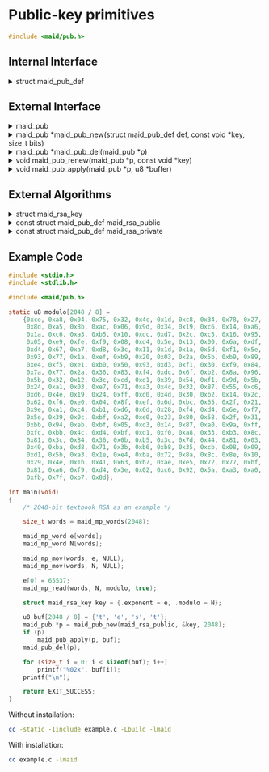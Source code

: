 <!---
 *  This file is part of libmaid
 *
 *  Libmaid is free software; you can redistribute it and/or
 *  modify it under the terms of the GNU Lesser General Public
 *  License as published by the Free Software Foundation; either
 *  version 2.1 of the License, or (at your option) any later version.
 *
 *  Libmaid is distributed in the hope that it will be useful,
 *  but WITHOUT ANY WARRANTY; without even the implied warranty of
 *  MERCHANTABILITY or FITNESS FOR A PARTICULAR PURPOSE.
 *  See the GNU Lesser General Public License for more details.
 *
 *  You should have received a copy of the GNU Lesser General Public
 *  License along with libmaid; if not, see <https://www.gnu.org/licenses/>.
--->

# Public-key primitives

```c
#include <maid/pub.h>
```

## Internal Interface

<details>
<summary>struct maid_pub_def</summary>
Type that defines a public-key primitive

</details>

## External Interface

<details>
<summary>maid_pub</summary>
Opaque type that contains the state of a public-key primitive

</details>

<details>
<summary>maid_pub *maid_pub_new(struct maid_pub_def def,
                                const void *key, size_t bits)</summary>
Creates a public-key primitive instance

### Parameters
| name | description          |
|------|----------------------|
| def  | Algorithm definition |
| key  | Algorithm-dependent  |
| bits | Algorithm-dependent  |

### Return value
| case    | description       |
|---------|-------------------|
| Success | maid_pub instance |
| Failure | NULL              |

</details>

<details>
<summary>maid_pub *maid_pub_del(maid_pub *p)</summary>
Deletes a public-key primitive instance

### Parameters
| name | description       |
|------|-------------------|
| p    | maid_pub instance |

### Return value
| case   | description |
|--------|-------------|
| Always | NULL        |

</details>

<details>
<summary>void maid_pub_renew(maid_pub *p, const void *key)</summary>
Recreates a public-key primitive instance

### Parameters
| name | description         |
|------|---------------------|
| p    | maid_pub instance   |
| key  | Algorithm-dependent |

</details>

<details>
<summary>void maid_pub_apply(maid_pub *p, u8 *buffer)</summary>
Applies a public-key primitive

### Parameters
| name   | description           |
|--------|-----------------------|
| p      | maid_pub instance     |
| buffer | Block to be processed |

</details>

## External Algorithms

<details>
<summary>struct maid_rsa_key</summary>
Used for both RSA public and private keys

### Parameters

| name     | description          |
|----------|----------------------|
| exponent | public e / private d |
| modulo   | modulo N (p * q)     |

</details>

<details>
<summary>const struct maid_pub_def maid_rsa_public</summary>
RSA public key, used in encryption and signature verification

### Parameters

#### maid_pub_new
| name | description                       |
|------|-----------------------------------|
| key  | struct maid_rsa_key *             |
| bits | Multiple of maid_mp_word bit size |

#### maid_pub_apply
| name   | description       |
|--------|-------------------|
| buffer | bits sized buffer |

</details>

<details>
<summary>const struct maid_pub_def maid_rsa_private</summary>
RSA private key, used in decryption and signature generation

### Parameters

#### maid_pub_new
| name | description                       |
|------|-----------------------------------|
| key  | struct maid_rsa_key *             |
| bits | Multiple of maid_mp_word bit size |

#### maid_pub_apply
| name   | description       |
|--------|-------------------|
| buffer | bits sized buffer |

</details>

## Example Code

```c
#include <stdio.h>
#include <stdlib.h>

#include <maid/pub.h>

static u8 modulo[2048 / 8] =
    {0xce, 0xa8, 0x04, 0x75, 0x32, 0x4c, 0x1d, 0xc8, 0x34, 0x78, 0x27, 0x81,
     0x8d, 0xa5, 0x8b, 0xac, 0x06, 0x9d, 0x34, 0x19, 0xc6, 0x14, 0xa6, 0xea,
     0x1a, 0xc6, 0xa3, 0xb5, 0x10, 0xdc, 0xd7, 0x2c, 0xc5, 0x16, 0x95, 0x49,
     0x05, 0xe9, 0xfe, 0xf9, 0x08, 0xd4, 0x5e, 0x13, 0x00, 0x6a, 0xdf, 0x27,
     0xd4, 0x67, 0xa7, 0xd8, 0x3c, 0x11, 0x1d, 0x1a, 0x5d, 0xf1, 0x5e, 0xf2,
     0x93, 0x77, 0x1a, 0xef, 0xb9, 0x20, 0x03, 0x2a, 0x5b, 0xb9, 0x89, 0xf8,
     0xe4, 0xf5, 0xe1, 0xb0, 0x50, 0x93, 0xd3, 0xf1, 0x30, 0xf9, 0x84, 0xc0,
     0x7a, 0x77, 0x2a, 0x36, 0x83, 0xf4, 0xdc, 0x6f, 0xb2, 0x8a, 0x96, 0x81,
     0x5b, 0x32, 0x12, 0x3c, 0xcd, 0xd1, 0x39, 0x54, 0xf1, 0x9d, 0x5b, 0x8b,
     0x24, 0xa1, 0x03, 0xe7, 0x71, 0xa3, 0x4c, 0x32, 0x87, 0x55, 0xc6, 0x5e,
     0xd6, 0x4e, 0x19, 0x24, 0xff, 0xd0, 0x4d, 0x30, 0xb2, 0x14, 0x2c, 0xc2,
     0x62, 0xf6, 0xe0, 0x04, 0x8f, 0xef, 0x6d, 0xbc, 0x65, 0x2f, 0x21, 0x47,
     0x9e, 0xa1, 0xc4, 0xb1, 0xd6, 0x6d, 0x28, 0xf4, 0xd4, 0x6e, 0xf7, 0x18,
     0x5e, 0x39, 0x0c, 0xbf, 0xa2, 0xe0, 0x23, 0x80, 0x58, 0x2f, 0x31, 0x88,
     0xbb, 0x94, 0xeb, 0xbf, 0x05, 0xd3, 0x14, 0x87, 0xa0, 0x9a, 0xff, 0x01,
     0xfc, 0xbb, 0x4c, 0xd4, 0xbf, 0xd1, 0xf0, 0xa8, 0x33, 0xb3, 0x8c, 0x11,
     0x81, 0x3c, 0x84, 0x36, 0x0b, 0xb5, 0x3c, 0x7d, 0x44, 0x81, 0x03, 0x1c,
     0x40, 0xba, 0xd8, 0x71, 0x3b, 0xb6, 0xb8, 0x35, 0xcb, 0x08, 0x09, 0x8e,
     0xd1, 0x5b, 0xa3, 0x1e, 0xe4, 0xba, 0x72, 0x8a, 0x8c, 0x8e, 0x10, 0xf7,
     0x29, 0x4e, 0x1b, 0x41, 0x63, 0xb7, 0xae, 0xe5, 0x72, 0x77, 0xbf, 0xd8,
     0x81, 0xa6, 0xf9, 0xd4, 0x3e, 0x02, 0xc6, 0x92, 0x5a, 0xa3, 0xa0, 0x43,
     0xfb, 0x7f, 0xb7, 0x8d};

int main(void)
{
    /* 2048-bit textbook RSA as an example */

    size_t words = maid_mp_words(2048);

    maid_mp_word e[words];
    maid_mp_word N[words];

    maid_mp_mov(words, e, NULL);
    maid_mp_mov(words, N, NULL);

    e[0] = 65537;
    maid_mp_read(words, N, modulo, true);

    struct maid_rsa_key key = {.exponent = e, .modulo = N};

    u8 buf[2048 / 8] = {'t', 'e', 's', 't'};
    maid_pub *p = maid_pub_new(maid_rsa_public, &key, 2048);
    if (p)
        maid_pub_apply(p, buf);
    maid_pub_del(p);

    for (size_t i = 0; i < sizeof(buf); i++)
        printf("%02x", buf[i]);
    printf("\n");

    return EXIT_SUCCESS;
}
```

Without installation:
```sh
cc -static -Iinclude example.c -Lbuild -lmaid
```

With installation:
```sh
cc example.c -lmaid
```
